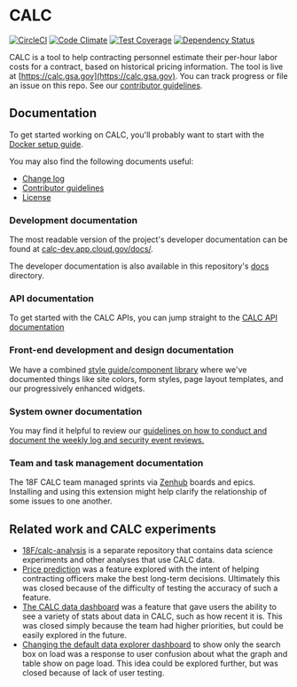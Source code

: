 # CALC

[![CircleCI](https://circleci.com/gh/18F/calc.svg?style=svg)](https://circleci.com/gh/18F/calc)
[![Code Climate](https://codeclimate.com/github/18F/calc/badges/gpa.svg)](https://codeclimate.com/github/18F/calc)
[![Test Coverage](https://codeclimate.com/github/18F/calc/badges/coverage.svg)](https://codeclimate.com/github/18F/calc/coverage)
[![Dependency Status](https://gemnasium.com/badges/github.com/18F/calc.svg)](https://gemnasium.com/github.com/18F/calc)

CALC is a tool to help contracting personnel estimate their per-hour labor costs for a contract, based on historical pricing information. The tool is live at [https://calc.gsa.gov](https://calc.gsa.gov). You can track progress or file an issue on this repo. See our [contributor guidelines](CONTRIBUTING.md).

## Documentation

To get started working on CALC, you'll probably want to start with
the [Docker setup guide](docs/docker.md).

You may also find the following documents useful:

* [Change log](CHANGELOG.md)
* [Contributor guidelines](CONTRIBUTING.md)
* [License](LICENSE.md)


### Development documentation

The most readable version of the project's developer documentation
can be found at
[calc-dev.app.cloud.gov/docs/](https://calc-dev.app.cloud.gov/docs/).

The developer documentation is
also available in this repository's [docs](docs/) directory.


### API documentation

To get started with the CALC APIs, you can jump straight to the 
[CALC API documentation](https://calc-dev.app.cloud.gov/api/docs/)


### Front-end development and design documentation

We have a combined [style guide/component library](https://calc-dev.app.cloud.gov/styleguide/)
where we've documented things like site colors, form styles, page layout templates,
and our progressively enhanced widgets.


### System owner documentation

You may find it helpful to review our [guidelines on how to conduct
and document the weekly log and security event reviews.](https://github.com/18F/calc/wiki/Weekly-Log-and-Security-Event-Reviews)


### Team and task management documentation

The 18F CALC team managed sprints via [Zenhub](https://www.zenhub.com/) boards and epics.
Installing and using this extension might help clarify the relationship of some issues
to one another.

## Related work and CALC experiments

* [18F/calc-analysis](https://github.com/18F/calc-analysis) is a separate
  repository that contains data science experiments and other analyses that use CALC
  data.
* [Price prediction](https://github.com/18F/calc/pull/1562) was a feature explored
  with the intent of helping contracting officers make the best long-term decisions.
  Ultimately this was closed because of the difficulty of testing the accuracy of such a feature.
* [The CALC data dashboard](https://github.com/18F/calc/pull/1993) was a feature that gave
  users the ability to see a variety of stats about data in CALC, such as how recent it is.
  This was closed simply because the team had higher priorities, but could be easily explored in the future.
* [Changing the default data explorer dashboard](https://github.com/18F/calc/pull/1768) to show
  only the search box on load was a response to user confusion about what the graph and table
  show on page load. This idea could be explored further, but was closed because of lack
  of user testing.
